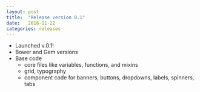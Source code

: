 ```yaml
---
layout: post
title:  "Release version 0.1"
date:   2016-11-22
categories: releases
---
```


- Launched v.0.1!
- Bower and Gem versions
- Base code
  - core files like variables, functions, and mixins
  - grid, typography
  - component code for banners, buttons, dropdowns, labels, spinners, tabs
